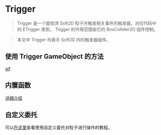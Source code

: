 # Trigger

> Trigger 是一个能检测 Soft2D 粒子并触发相关事件的触发器。对应代码中的 ETrigger 类型。 Trigger 的作用范围由它的 BoxCollider2D 组件控制。

> 本文中 Trigger 均表示 Soft2D 内的触发器组件。

## 使用 Trigger GameObject 的方法

[gif](../../GIFs/Trigger.gif)

## 内置函数

[详细介绍]()

## 自定义委托

可以[在这里](../Advance/CustomTrigger.md)查看使用自定义委托对粒子进行操作的教程。